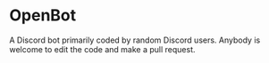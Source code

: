 # OpenBot
A Discord bot primarily coded by random Discord users. Anybody is welcome to edit the code and make a pull request.

